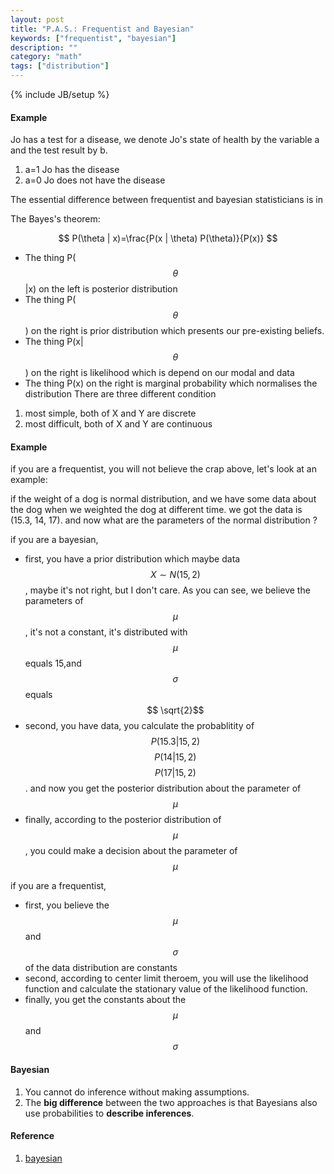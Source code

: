 ```yaml
---
layout: post
title: "P.A.S.: Frequentist and Bayesian"
keywords: ["frequentist", "bayesian"]
description: ""
category: "math"
tags: ["distribution"]
---
```

{% include JB/setup %}

#### Example
Jo has a test for a disease, we denote Jo's state of health by the variable a
and the test result by b. <br />
1. a=1 Jo has the disease
2. a=0 Jo does not have the disease





The essential difference between frequentist and bayesian statisticians is in 

The Bayes's theorem:

$$
P(\theta | x)=\frac{P(x | \theta) P(\theta)}{P(x)}
$$

+ The thing P($$\theta$$\|x) on the left is posterior distribution
+ The thing P($$\theta$$) on the right is prior distribution which presents our pre-existing beliefs.
+ The thing P(x\|$$\theta$$) on the right is likelihood which is depend on our modal and data
+ The thing P(x) on the right is marginal probability which normalises the distribution
There are three different condition
1. most simple, both of X and Y are discrete
2. most difficult, both of X and Y are continuous




#### Example
if you are a frequentist, you will not believe the crap above, let's look at an example:

if the weight of a dog is normal distribution, and we have some data about the dog when we weighted 
the dog at different time. we got the data is (15.3, 14, 17). and now what are the parameters of the normal
distribution ?


if you are a bayesian,
- first, you have a prior distribution which maybe data $$X \sim N(15,2)$$, maybe it's not right, but I don't care.
As you can see, we believe the parameters of $$ \mu $$, it's not a constant, it's distributed with $$ \mu $$ equals 15,and $$
\sigma $$ equals $$ \sqrt{2}$$
- second, you have data, you calculate the probablitity of $$ P(15.3 | 15,2)  $$ $$ P(14 | 15,2)  $$ $$ P(17 | 15,2)  $$.
and now you get the posterior distribution about the parameter of $$ \mu  $$
- finally, according to the posterior distribution of $$ \mu $$, you could make a decision about the parameter of $$ \mu $$

if you are a frequentist,
- first, you believe the $$ \mu  $$ and $$ \sigma $$ of the data distribution are constants
- second, according to center limit theroem, you will use the likelihood function and calculate the stationary value of the likelihood function.
- finally, you get the constants about the $$ \mu $$ and $$ \sigma $$ 

#### Bayesian
1. You cannot do inference without making assumptions.
2. The **big difference** between the two approaches is that Bayesians also use
   probabilities to **describe inferences**.
#### Reference
1. [bayesian](https://en.wikipedia.org/wiki/Bayes%27_theorem)


